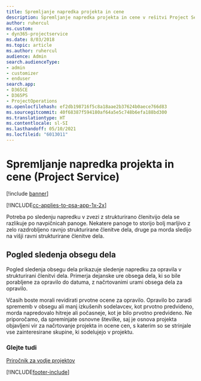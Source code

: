 ```yaml
---
title: Spremljanje napredka projekta in cene
description: Spremljanje napredka projekta in cene v rešitvi Project Service
author: ruhercul
ms.custom:
- dyn365-projectservice
ms.date: 8/03/2018
ms.topic: article
ms.author: ruhercul
audience: Admin
search.audienceType:
- admin
- customizer
- enduser
search.app:
- D365CE
- D365PS
- ProjectOperations
ms.openlocfilehash: ef2db198716f5c8a18aae2b37624b0aece766d83
ms.sourcegitcommit: 40f68387f594180af64a5e5c748b6efa188bd300
ms.translationtype: HT
ms.contentlocale: sl-SI
ms.lasthandoff: 05/10/2021
ms.locfileid: "6013011"
---
```

# <a name="track-project-progress-and-cost-project-service"></a>Spremljanje napredka projekta in cene (Project Service)

[!include [banner](../includes/psa-now-project-operations.md)]

[!INCLUDE[cc-applies-to-psa-app-1x-2x](../includes/cc-applies-to-psa-app-1x-2x.md)]

Potreba po sledenju napredku v zvezi z strukturirano členitvijo dela se razlikuje po navpičnicah panoge. Nekatere panoge to storijo bolj marljivo z zelo razdrobljeno ravnjo strukturirane členitve dela, druge pa morda sledijo na višji ravni strukturirane členitve dela.  
  
## <a name="effort-tracking-view"></a>Pogled sledenja obsegu dela  
Pogled sledenja obsegu dela prikazuje sledenje napredku za opravila v strukturirani členitvi dela. Primerja dejanske ure obsega dela, ki so bile porabljene za opravilo do datuma, z načrtovanimi urami obsega dela za opravilo.  
  
Včasih boste morali revidirati prvotne ocene za opravilo. Opravilo bo zaradi sprememb v obsegu ali manj izkušenih sodelavcev, kot prvotno predvideno, morda napredovalo hitreje ali počasneje, kot je bilo prvotno predvideno. Ne priporočamo, da spreminjate osnovne številke, saj je osnova projekta objavljeni vir za načrtovanje projekta in ocene cen, s katerim so se strinjale vse zainteresirane skupine, ki sodelujejo v projektu.  
  
### <a name="see-also"></a>Glejte tudi  
 [Priročnik za vodje projektov](../psa/project-manager-guide.md)


[!INCLUDE[footer-include](../includes/footer-banner.md)]
